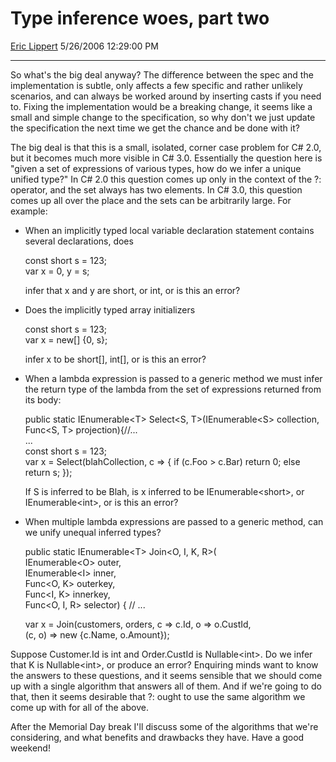 # Type inference woes, part two

[Eric Lippert](https://social.msdn.microsoft.com/profile/Eric%20Lippert) 5/26/2006 12:29:00 PM

-----

So what's the big deal anyway? The difference between the spec and the implementation is subtle, only affects a few specific and rather unlikely scenarios, and can always be worked around by inserting casts if you need to. Fixing the implementation would be a breaking change, it seems like a small and simple change to the specification, so why don't we just update the specification the next time we get the chance and be done with it?

The big deal is that this is a small, isolated, corner case problem for C\# 2.0, but it becomes much more visible in C\# 3.0. Essentially the question here is "given a set of expressions of various types, how do we infer a unique unified type?" In C\# 2.0 this question comes up only in the context of the ?: operator, and the set always has two elements. In C\# 3.0, this question comes up all over the place and the sets can be arbitrarily large. For example:

  - When an implicitly typed local variable declaration statement contains several declarations, does  
      
    const short s = 123;  
    var x = 0, y = s;  
      
    infer that x and y are short, or int, or is this an error?
  - Does the implicitly typed array initializers  
      
    const short s = 123;  
    var x = new\[\] {0, s};  
      
    infer x to be short\[\], int\[\], or is this an error?
  - When a lambda expression is passed to a generic method we must infer the return type of the lambda from the set of expressions returned from its body:  
      
    public static IEnumerable\<T\> Select\<S, T\>(IEnumerable\<S\> collection, Func\<S, T\> projection){//...  
    ...  
    const short s = 123;  
    var x = Select(blahCollection, c =\> { if (c.Foo \> c.Bar) return 0; else return s; });  
      
    If S is inferred to be Blah, is x inferred to be IEnumerable\<short\>, or IEnumerable\<int\>, or is this an error?
  - When multiple lambda expressions are passed to a generic method, can we unify unequal inferred types?  
      
    public static IEnumerable\<T\> Join\<O, I, K, R\>(  
    IEnumerable\<O\> outer,  
    IEnumerable\<I\> inner,  
    Func\<O, K\> outerkey,  
    Func\<I, K\> innerkey,  
    Func\<O, I, R\> selector) { // ...  
      
    var x = Join(customers, orders, c =\> c.Id, o =\> o.CustId,  
    (c, o) =\> new {c.Name, o.Amount});  
      

Suppose Customer.Id is int and Order.CustId is Nullable\<int\>. Do we infer that K is Nullable\<int\>, or produce an error? Enquiring minds want to know the answers to these questions, and it seems sensible that we should come up with a single algorithm that answers all of them. And if we're going to do that, then it seems desirable that ?: ought to use the same algorithm we come up with for all of the above.

After the Memorial Day break I'll discuss some of the algorithms that we're considering, and what benefits and drawbacks they have. Have a good weekend\!

